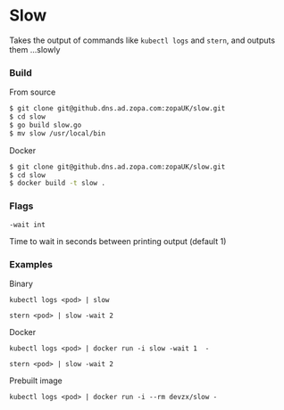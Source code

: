 # Slow
Takes the output of commands like `kubectl logs` and `stern`, and outputs them ...slowly

### Build
From source
```sh
$ git clone git@github.dns.ad.zopa.com:zopaUK/slow.git
$ cd slow
$ go build slow.go
$ mv slow /usr/local/bin
```
Docker
```sh
$ git clone git@github.dns.ad.zopa.com:zopaUK/slow.git
$ cd slow
$ docker build -t slow .
```
### Flags
`-wait int`

Time to wait in seconds between printing output (default 1)
### Examples
Binary

`kubectl logs <pod> | slow`

`stern <pod> | slow -wait 2`

Docker

`kubectl logs <pod> | docker run -i slow -wait 1  -`

`stern <pod> | slow -wait 2`

Prebuilt image

`kubectl logs <pod> | docker run -i --rm devzx/slow -`
